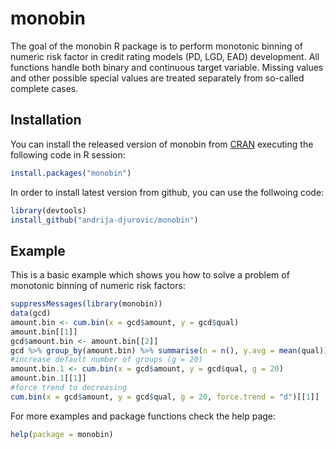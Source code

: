 # monobin

<!-- badges: start -->
<!-- badges: end -->

The goal of the monobin R package is to perform monotonic binning of numeric risk factor in credit 
rating models (PD, LGD, EAD) development. All functions handle both binary and 
continuous target variable. Missing values and other possible special values are treated 
separately from so-called complete cases.

## Installation

You can install the released version of monobin from [CRAN](https://CRAN.R-project.org) executing the following code in R session:

``` r
install.packages("monobin")
```
In order to install latest version from github, you can use the follwoing code:
```r
library(devtools)
install_github("andrija-djurovic/monobin")
```

## Example

This is a basic example which shows you how to solve a problem of monotonic binning of numeric risk factors:

``` r
suppressMessages(library(monobin))
data(gcd)
amount.bin <- cum.bin(x = gcd$amount, y = gcd$qual)
amount.bin[[1]]
gcd$amount.bin <- amount.bin[[2]]
gcd %>% group_by(amount.bin) %>% summarise(n = n(), y.avg = mean(qual))
#increase default number of groups (g = 20)
amount.bin.1 <- cum.bin(x = gcd$amount, y = gcd$qual, g = 20)
amount.bin.1[[1]]
#force trend to decreasing
cum.bin(x = gcd$amount, y = gcd$qual, g = 20, force.trend = "d")[[1]]
```
For more examples and package functions check the help page:
```r
help(package = monobin)
```



